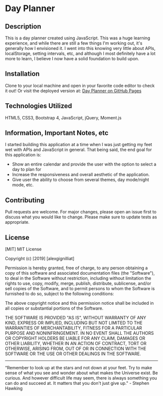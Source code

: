 # Day Planner

## Description

This is a day planner created using JavaScript. This was a huge learning experience, and while there are still a few things I'm working out, it's generally how I envisioned it. I went into this knowing very little about APIs, localStorage, setting intervals, etc, and although I most definitely have a lot more to learn, I believe I now have a solid foundation to build upon.

## Installation

Clone to your local machine and open in your favorite code editor to check it out! Or visit the deployed version at: [Day Planner on GitHub Pages](https://alexgignilliat.github.io/Code-Quiz/)

## Technologies Utilized

HTML5, CSS3, Bootstrap 4, JavaScript, jQuery, Moment.js

## Information, Important Notes, etc

I started building this application at a time when I was just getting my feet wet with APIs and JavaScript in general. That being said, the end goal for this application is:

- Show an entire calendar and provide the user with the option to select a day to plan for
- Increase the responsiveness and overall aesthetic of the application. 
- Give user the ability to choose from several themes, day mode/night mode, etc.

## Contributing

Pull requests are welcome. For major changes, please open an issue first to discuss what you would like to change.
Please make sure to update tests as appropriate.

## License

[MIT]
MIT License

Copyright (c) [2019] [alexgignilliat]

Permission is hereby granted, free of charge, to any person obtaining a copy
of this software and associated documentation files (the "Software"), to deal
in the Software without restriction, including without limitation the rights
to use, copy, modify, merge, publish, distribute, sublicense, and/or sell
copies of the Software, and to permit persons to whom the Software is
furnished to do so, subject to the following conditions:

The above copyright notice and this permission notice shall be included in all
copies or substantial portions of the Software.

THE SOFTWARE IS PROVIDED "AS IS", WITHOUT WARRANTY OF ANY KIND, EXPRESS OR
IMPLIED, INCLUDING BUT NOT LIMITED TO THE WARRANTIES OF MERCHANTABILITY,
FITNESS FOR A PARTICULAR PURPOSE AND NONINFRINGEMENT. IN NO EVENT SHALL THE
AUTHORS OR COPYRIGHT HOLDERS BE LIABLE FOR ANY CLAIM, DAMAGES OR OTHER
LIABILITY, WHETHER IN AN ACTION OF CONTRACT, TORT OR OTHERWISE, ARISING FROM,
OUT OF OR IN CONNECTION WITH THE SOFTWARE OR THE USE OR OTHER DEALINGS IN THE
SOFTWARE.

- - - - -

“Remember to look up at the stars and not down at your feet. Try to make sense of what you see and wonder about what makes the Universe exist. Be curious. And however difficult life may seem, there is always something you can do and succeed at. It matters that you don't just give up."  - Stephen Hawking